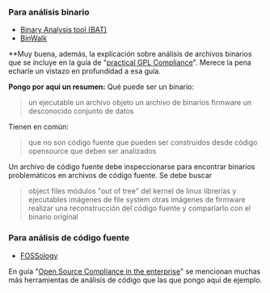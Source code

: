 
### Para análisis binario

- [Binary Analysis tool (BAT)](https://github.com/armijnhemel/binaryanalysis)
- [BinWalk](https://github.com/devttys0/binwalk)

**Muy buena, además, la explicación sobre análisis de archivos binarios que se incluye en la guía de "[practical GPL Compliance](https://linuxfoundation.org/news-media/research/practical-gpl-compliance)". Merece la pena echarle un vistazo en profundidad a esa guía. 

**Pongo por aqui un resumen:**
Qué puede ser un binario:
> un ejecutable
> un archivo objeto
> un archivo de binarios
> firmware
> un desconocido conjunto de datos

Tienen en común:
> que no son código fuente
> que pueden ser construidos desde código opensource
> que deben ser analizados

Un archivo de código fuente debe inspeccionarse para encontrar binarios problemáticos en archivos de código fuente. Se debe buscar
> object files
> módulos "out of tree" del kernel de linux
> librerías y ejecutables
> imágenes de file system
> otras imágenes de firmware
> realizar una reconstrucción del código fuente y comparlarlo con el binario original


### Para análisis de código fuente
- [FOSSology](https://fossology.org)


En guía "[Open Source Compliance in the enterprise](http://go.linuxfoundation.org/open-source-compliance-ebook)" se mencionan muchas más herramientas de análisis de código que las que pongo aquí de ejemplo. 






